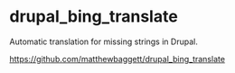 drupal_bing_translate
=====================

Automatic translation for missing strings in Drupal.


https://github.com/matthewbaggett/drupal_bing_translate
